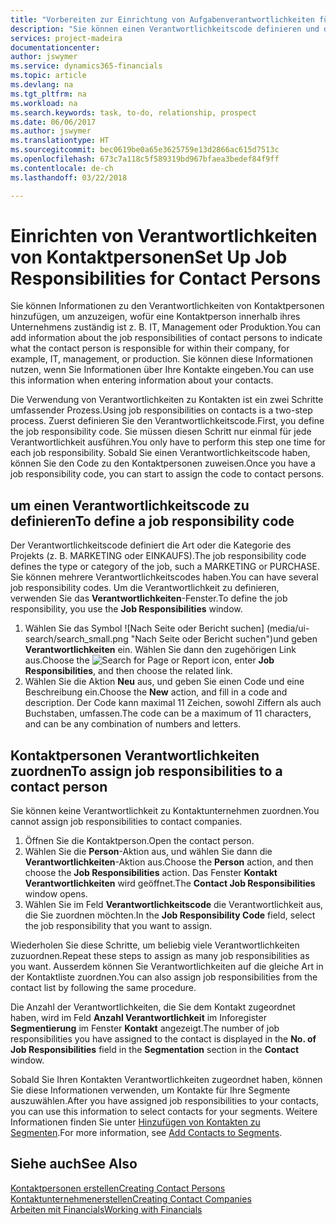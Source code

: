 ```yaml
---
title: "Vorbereiten zur Einrichtung von Aufgabenverantwortlichkeiten für Kontakte | Microsoft Docs"
description: "Sie können einen Verantwortlichkeitscode definieren und diesen einem Kontakt zuweisen, um den Aufgaben anzuzeigen, dass Ihr Kontakt bei dem Unternehmen, z IT, oder Produktion verantwortlich ist."
services: project-madeira
documentationcenter: 
author: jswymer
ms.service: dynamics365-financials
ms.topic: article
ms.devlang: na
ms.tgt_pltfrm: na
ms.workload: na
ms.search.keywords: task, to-do, relationship, prospect
ms.date: 06/06/2017
ms.author: jswymer
ms.translationtype: HT
ms.sourcegitcommit: bec0619be0a65e3625759e13d2866ac615d7513c
ms.openlocfilehash: 673c7a118c5f589319bd967bfaea3bedef84f9ff
ms.contentlocale: de-ch
ms.lasthandoff: 03/22/2018

---
```

# <a name="set-up-job-responsibilities-for-contact-persons"></a><span data-ttu-id="ee9f9-103">Einrichten von Verantwortlichkeiten von Kontaktpersonen</span><span class="sxs-lookup"><span data-stu-id="ee9f9-103">Set Up Job Responsibilities for Contact Persons</span></span>
<span data-ttu-id="ee9f9-104">Sie können Informationen zu den Verantwortlichkeiten von Kontaktpersonen hinzufügen, um anzuzeigen, wofür eine Kontaktperson innerhalb ihres Unternehmens zuständig ist z. B. IT, Management oder Produktion.</span><span class="sxs-lookup"><span data-stu-id="ee9f9-104">You can add information about the job responsibilities of contact persons to indicate what the contact person is responsible for within their company, for example, IT, management, or production.</span></span> <span data-ttu-id="ee9f9-105">Sie können diese Informationen nutzen, wenn Sie Informationen über Ihre Kontakte eingeben.</span><span class="sxs-lookup"><span data-stu-id="ee9f9-105">You can use this information when entering information about your contacts.</span></span>

<span data-ttu-id="ee9f9-106">Die Verwendung von Verantwortlichkeiten zu Kontakten ist ein zwei Schritte umfassender Prozess.</span><span class="sxs-lookup"><span data-stu-id="ee9f9-106">Using job responsibilities on contacts is a two-step process.</span></span> <span data-ttu-id="ee9f9-107">Zuerst definieren Sie den Verantwortlichkeitscode.</span><span class="sxs-lookup"><span data-stu-id="ee9f9-107">First, you define the job responsibility code.</span></span> <span data-ttu-id="ee9f9-108">Sie müssen diesen Schritt nur einmal für jede Verantwortlichkeit ausführen.</span><span class="sxs-lookup"><span data-stu-id="ee9f9-108">You only have to perform this step one time for each job responsibility.</span></span> <span data-ttu-id="ee9f9-109">Sobald Sie einen Verantwortlichkeitscode haben, können Sie den Code zu den Kontaktpersonen zuweisen.</span><span class="sxs-lookup"><span data-stu-id="ee9f9-109">Once you have a job responsibility code, you can start to assign the code to contact persons.</span></span>

## <a name="to-define-a-job-responsibility-code"></a><span data-ttu-id="ee9f9-110">um einen Verantwortlichkeitscode zu definieren</span><span class="sxs-lookup"><span data-stu-id="ee9f9-110">To define a job responsibility code</span></span>
<span data-ttu-id="ee9f9-111">Der Verantwortlichkeitscode definiert die Art oder die Kategorie des Projekts (z. B. MARKETING oder EINKAUFS).</span><span class="sxs-lookup"><span data-stu-id="ee9f9-111">The job responsibility code defines the type or category of the job, such a MARKETING or PURCHASE.</span></span> <span data-ttu-id="ee9f9-112">Sie können mehrere Verantwortlichkeitscodes haben.</span><span class="sxs-lookup"><span data-stu-id="ee9f9-112">You can have several job responsibility codes.</span></span> <span data-ttu-id="ee9f9-113">Um die Verantwortlichkeit zu definieren, verwenden Sie das **Verantwortlichkeiten**-Fenster.</span><span class="sxs-lookup"><span data-stu-id="ee9f9-113">To define the job responsibility, you use the **Job Responsibilities** window.</span></span>

1. <span data-ttu-id="ee9f9-114">Wählen Sie das Symbol ![Nach Seite oder Bericht suchen] (media/ui-search/search_small.png "Nach Seite oder Bericht suchen")und geben **Verantwortlichkeiten** ein. Wählen Sie dann den zugehörigen Link aus.</span><span class="sxs-lookup"><span data-stu-id="ee9f9-114">Choose the ![Search for Page or Report](media/ui-search/search_small.png "Search for Page or Report icon") icon, enter **Job Responsibilities**, and then choose the related link.</span></span>
2. <span data-ttu-id="ee9f9-115">Wählen Sie die Aktion **Neu** aus, und geben Sie einen Code und eine Beschreibung ein.</span><span class="sxs-lookup"><span data-stu-id="ee9f9-115">Choose the **New** action, and fill in a code and description.</span></span> <span data-ttu-id="ee9f9-116">Der Code kann maximal 11 Zeichen, sowohl Ziffern als auch Buchstaben, umfassen.</span><span class="sxs-lookup"><span data-stu-id="ee9f9-116">The code can be a maximum of 11 characters, and can be any combination of numbers and letters.</span></span>

## <a name="to-assign-job-responsibilities-to-a-contact-person"></a><span data-ttu-id="ee9f9-117">Kontaktpersonen Verantwortlichkeiten zuordnen</span><span class="sxs-lookup"><span data-stu-id="ee9f9-117">To assign job responsibilities to a contact person</span></span>
<span data-ttu-id="ee9f9-118">Sie können keine Verantwortlichkeit zu Kontaktunternehmen zuordnen.</span><span class="sxs-lookup"><span data-stu-id="ee9f9-118">You cannot assign job responsibilities to contact companies.</span></span>

1. <span data-ttu-id="ee9f9-119">Öffnen Sie die Kontaktperson.</span><span class="sxs-lookup"><span data-stu-id="ee9f9-119">Open the contact person.</span></span>
2. <span data-ttu-id="ee9f9-120">Wählen Sie die **Person**-Aktion aus, und wählen Sie dann die **Verantwortlichkeiten**-Aktion aus.</span><span class="sxs-lookup"><span data-stu-id="ee9f9-120">Choose the **Person** action, and then choose the **Job Responsibilities** action.</span></span> <span data-ttu-id="ee9f9-121">Das Fenster **Kontakt Verantwortlichkeiten** wird geöffnet.</span><span class="sxs-lookup"><span data-stu-id="ee9f9-121">The **Contact Job Responsibilities** window opens.</span></span>
3. <span data-ttu-id="ee9f9-122">Wählen Sie im Feld **Verantwortlichkeitscode** die Verantwortlichkeit aus, die Sie zuordnen möchten.</span><span class="sxs-lookup"><span data-stu-id="ee9f9-122">In the **Job Responsibility Code** field, select the job responsibility that you want to assign.</span></span>

<span data-ttu-id="ee9f9-123">Wiederholen Sie diese Schritte, um beliebig viele Verantwortlichkeiten zuzuordnen.</span><span class="sxs-lookup"><span data-stu-id="ee9f9-123">Repeat these steps to assign as many job responsibilities as you want.</span></span> <span data-ttu-id="ee9f9-124">Ausserdem können Sie Verantwortlichkeiten auf die gleiche Art in der Kontaktliste zuordnen.</span><span class="sxs-lookup"><span data-stu-id="ee9f9-124">You can also assign job responsibilities from the contact list by following the same procedure.</span></span>

<span data-ttu-id="ee9f9-125">Die Anzahl der Verantwortlichkeiten, die Sie dem Kontakt zugeordnet haben, wird im Feld **Anzahl Verantwortlichkeit** im Inforegister **Segmentierung** im Fenster **Kontakt** angezeigt.</span><span class="sxs-lookup"><span data-stu-id="ee9f9-125">The number of job responsibilities you have assigned to the contact is displayed in the **No. of Job Responsibilities** field in the **Segmentation** section in the **Contact** window.</span></span>

<span data-ttu-id="ee9f9-126">Sobald Sie Ihren Kontakten Verantwortlichkeiten zugeordnet haben, können Sie diese Informationen verwenden, um Kontakte für Ihre Segmente auszuwählen.</span><span class="sxs-lookup"><span data-stu-id="ee9f9-126">After you have assigned job responsibilities to your contacts, you can use this information to select contacts for your segments.</span></span> <span data-ttu-id="ee9f9-127">Weitere Informationen finden Sie unter [Hinzufügen von Kontakten zu Segmenten](marketing-add-contact-segment.md).</span><span class="sxs-lookup"><span data-stu-id="ee9f9-127">For more information, see [Add Contacts to Segments](marketing-add-contact-segment.md).</span></span>

## <a name="see-also"></a><span data-ttu-id="ee9f9-128">Siehe auch</span><span class="sxs-lookup"><span data-stu-id="ee9f9-128">See Also</span></span>
[<span data-ttu-id="ee9f9-129">Kontaktpersonen erstellen</span><span class="sxs-lookup"><span data-stu-id="ee9f9-129">Creating Contact Persons</span></span>](marketing-create-contact-persons.md)  
[<span data-ttu-id="ee9f9-130">Kontaktunternehmenerstellen</span><span class="sxs-lookup"><span data-stu-id="ee9f9-130">Creating Contact Companies</span></span>](marketing-create-contact-companies.md)  
[<span data-ttu-id="ee9f9-131">Arbeiten mit Financials</span><span class="sxs-lookup"><span data-stu-id="ee9f9-131">Working with Financials</span></span>](ui-work-product.md)

